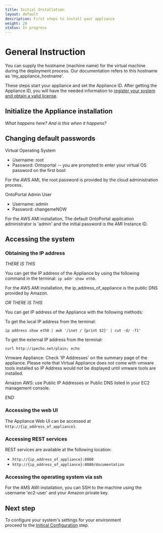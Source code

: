 ```yaml
---
title: Initial Installation
layout: default
description: First steps to install your appliance
weight: 20
status: In progress
---
```


# General Instruction

You can supply the hostname (machine name) for the virtual machine 
during the deployment process. 
Our documentation refers to this hostname as 'my_appliance_hostname'.

These steps start your appliance and set the Appliance ID. 
After getting the Appliance ID, you will have the needed information
to <a href="../registration">register your system and obtain a valid license</a>.

## Initialize the Appliance installation

_What happens here? And is this when it happens?_

## Changing default passwords

Virtual Operating System
* Username: root
* Password: Ontoportal  -- you are prompted to enter your virtual OS password on the first boot

For the AWS AMI, the root password is provided by the cloud administration process.

OntoPortal Admin User
* Username: admin
* Password: changemeNOW

For the AWS AMI installation, The default OntoPortal application administrator is 'admin' and the initial password is the AMI Instance ID.

## Accessing the system

### Obtaining the IP address

_THERE IS THIS_

You can get the IP address of the Appliance by using the following command 
in the terminal: `ip addr show eth0`.

For the AWS AMI installation, the ip_address_of_appliance is 
the public DNS provided by Amazon. 

_OR THERE IS THIS_

You can get IP address of the Appliance with the following methods:

To get the local IP address from the terminal:
```
ip address show eth0 | awk '/inet / {print $2}' | cut -d/ -f1'
```

To get the external IP address from the terminal:
```
curl http://ipecho.net/plain; echo
```

Vmware Appliance:
Check 'IP Addresses' on the summary page of the appliance. Please note that Virtual Appliance does not come with vmware tools installed so IP Address would not be displayed until vmware tools are installed.

Amazon AWS:
use Public IP Addresses or Public DNS listed in your EC2 management console.

_END_

### Accessing the web UI

The Appliance Web UI can be accessed at `http://{ip_address_of_appliance}`. 


### Accessing REST services

REST services are available at the following location:
* `http://{ip_address_of_appliance}:8080`
* `http://{ip_address_of_appliance}:8080/documentation`

### Accessing the operating system via ssh

For the AMS AWI installation, you can  SSH to the machine 
using the username 'ec2-user' and your Amazon private key.


## Next step

To configure your system's settings for your environment  
proceed to the <a href="../initial_configuration">Initical Configuration</a> step.
